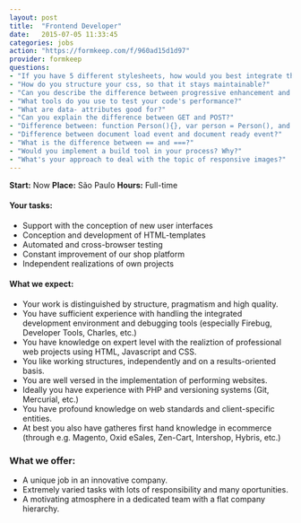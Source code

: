 ```yaml
---
layout: post
title:  "Frontend Developer"
date:   2015-07-05 11:33:45
categories: jobs
action: "https://formkeep.com/f/960ad15d1d97"
provider: formkeep
questions:
- "If you have 5 different stylesheets, how would you best integrate them into the site?"
- "How do you structure your css, so that it stays maintainable?"
- "Can you describe the difference between progressive enhancement and graceful degradation?"
- "What tools do you use to test your code's performance?"
- "What are data- attributes good for?"
- "Can you explain the difference between GET and POST?"
- "Difference between: function Person(){}, var person = Person(), and var person = new Person()?"
- "Difference between document load event and document ready event?"
- "What is the difference between == and ===?"
- "Would you implement a build tool in your process? Why?"
- "What's your approach to deal with the topic of responsive images?"
---
```


**Start:** Now
**Place:** S&atilde;o Paulo
**Hours:** Full-time

#### Your tasks:

- Support with the conception of new user interfaces
- Conception and development of HTML-templates
- Automated and cross-browser testing
- Constant improvement of our shop platform
- Independent realizations of own projects

#### What we expect:

- Your work is distinguished by structure, pragmatism and high quality.
- You have sufficient experience with handling the integrated development
  environment and debugging tools (especially Firebug, Developer Tools,
  Charles, etc.)
- You have knowledge on expert level with the realiztion of professional web
projects using HTML, Javascript and CSS.
- You like working structures, independently and on a results-oriented basis.
- You are well versed in the implementation of performing websites.
- Ideally you have experience with PHP and versioning systems (Git, Mercurial,
etc.)
- You have profound knowledge on web standards and client-specific entities.
- At best you also have gatheres first hand knowledge in ecommerce (through
  e.g. Magento, Oxid eSales, Zen-Cart, Intershop, Hybris, etc.)

### What we offer:

- A unique job in an innovative company.
- Extremely varied tasks with lots of responsibility and many oportunities.
- A motivating atmosphere in a dedicated team with a flat company hierarchy.
